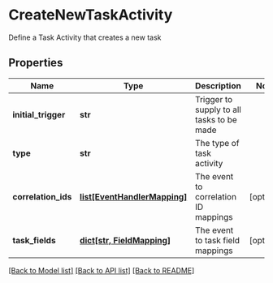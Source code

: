 # CreateNewTaskActivity

Define a Task Activity that creates a new task

## Properties
Name | Type | Description | Notes
------------ | ------------- | ------------- | -------------
**initial_trigger** | **str** | Trigger to supply to all tasks to be made | 
**type** | **str** | The type of task activity | 
**correlation_ids** | [**list[EventHandlerMapping]**](EventHandlerMapping.md) | The event to correlation ID mappings | [optional] 
**task_fields** | [**dict[str, FieldMapping]**](FieldMapping.md) | The event to task field mappings | [optional] 

[[Back to Model list]](../README.md#documentation-for-models) [[Back to API list]](../README.md#documentation-for-api-endpoints) [[Back to README]](../README.md)


